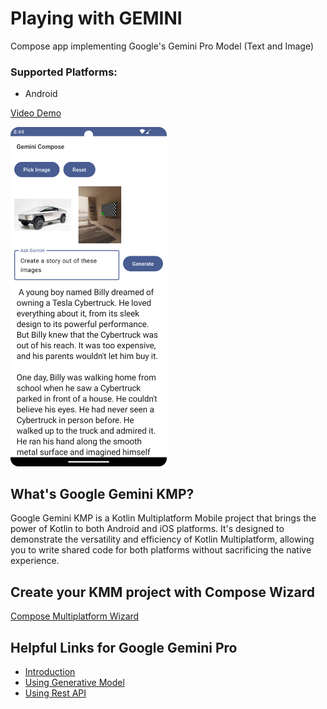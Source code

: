 
# Playing with GEMINI

Compose app implementing Google's Gemini Pro Model (Text and Image)

### Supported Platforms: 
* Android

[Video Demo](demo/Screen_recording_20231229_204120.mp4)

<img src = "demo/Screenshot_20231229_204409.png" width ="250" />



## What's Google Gemini KMP?
Google Gemini KMP is a Kotlin Multiplatform Mobile project that brings the power of Kotlin to both Android and iOS platforms. It's designed to demonstrate the versatility and efficiency of Kotlin Multiplatform, allowing you to write shared code for both platforms without sacrificing the native experience.


## Create your KMM project with Compose Wizard
[Compose Multiplatform Wizard](https://terrakok.github.io/Compose-Multiplatform-Wizard/)


## Helpful Links for Google Gemini Pro
* [Introduction](https://deepmind.google/technologies/gemini/#introduction)
* [Using Generative Model](https://ai.google.dev/tutorials/android_quickstart)
* [Using Rest API](https://ai.google.dev/tutorials/rest_quickstart)


